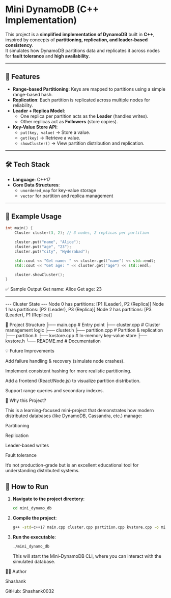 # Mini DynamoDB (C++ Implementation)

This project is a **simplified implementation of DynamoDB** built in **C++**, inspired by concepts of **partitioning, replication, and leader-based consistency**.  
It simulates how DynamoDB partitions data and replicates it across nodes for **fault tolerance** and **high availability**.

---

## 🚀 Features

- **Range-based Partitioning**: Keys are mapped to partitions using a simple range-based hash.
- **Replication**: Each partition is replicated across multiple nodes for reliability.
- **Leader + Replica Model**:
  - One replica per partition acts as the **Leader** (handles writes).
  - Other replicas act as **Followers** (store copies).
- **Key-Value Store API**:
  - `put(key, value)` → Store a value.
  - `get(key)` → Retrieve a value.
  - `showCluster()` → View partition distribution and replication.

---

## 🛠️ Tech Stack

- **Language**: C++17
- **Core Data Structures**:
  - `unordered_map` for key-value storage
  - `vector` for partition and replica management

---

## 📖 Example Usage

```cpp
int main() {
    Cluster cluster(3, 2); // 3 nodes, 2 replicas per partition

    cluster.put("name", "Alice");
    cluster.put("age", "23");
    cluster.put("city", "Hyderabad");

    std::cout << "Get name: " << cluster.get("name") << std::endl;
    std::cout << "Get age: " << cluster.get("age") << std::endl;

    cluster.showCluster();
}
```

✅ Sample Output
Get name: Alice
Get age: 23

---

--- Cluster State ---
Node 0 has partitions: [P1 (Leader), P2 (Replica)]
Node 1 has partitions: [P2 (Leader), P3 (Replica)]
Node 2 has partitions: [P3 (Leader), P1 (Replica)]

📂 Project Structure
├── main.cpp # Entry point
├── cluster.cpp # Cluster management logic
├── cluster.h
├── partition.cpp # Partition & replication
├── partition.h
├── kvstore.cpp # In-memory key-value store
├── kvstore.h
└── README.md # Documentation

💡 Future Improvements

Add failure handling & recovery (simulate node crashes).

Implement consistent hashing for more realistic partitioning.

Add a frontend (React/Node.js) to visualize partition distribution.

Support range queries and secondary indexes.

🎯 Why this Project?

This is a learning-focused mini-project that demonstrates how modern distributed databases (like DynamoDB, Cassandra, etc.) manage:

Partitioning

Replication

Leader-based writes

Fault tolerance

It’s not production-grade but is an excellent educational tool for understanding distributed systems.

## 🏃 How to Run

1.  **Navigate to the project directory**:

    ```bash
    cd mini_dynamo_db
    ```

2.  **Compile the project**:

    ```bash
    g++ -std=c++17 main.cpp cluster.cpp partition.cpp kvstore.cpp -o mini_dynamo_db
    ```

3.  **Run the executable**:

    ```bash
    ./mini_dynamo_db
    ```

    This will start the Mini-DynamoDB CLI, where you can interact with the simulated database.

🧑‍💻 Author

Shashank

GitHub: Shashank0032
